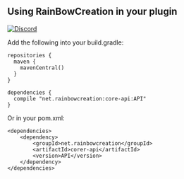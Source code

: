 ## Using RainBowCreation in your plugin
[![Discord](https://img.shields.io/discord/370567347599179787.svg?color=738ad6&label=Join%20RainBowCreation%20Discord&logo=discord&logoColor=ffffff)](https://rainbowcreation.net/discord)

Add the following into your build.gradle:

```
repositories {
  maven {
    mavenCentral()
  }
}

dependencies {
  compile "net.rainbowcreation:core-api:API"
}
```

Or in your pom.xml:

```
<dependencies>
    <dependency>
        <groupId>net.rainbowcreation</groupId>
        <artifactId>corer-api</artifactId>
        <version>API</version>
    </dependency>
</dependencies>
```
